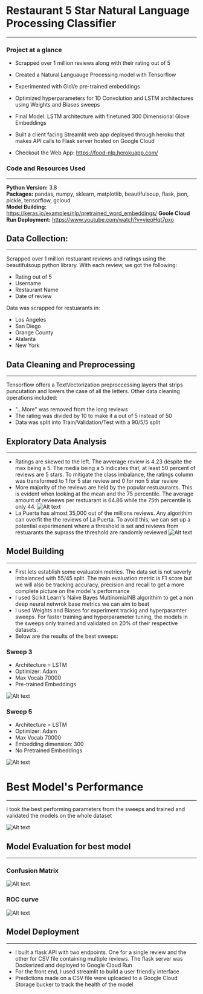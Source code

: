 # Restaurant 5 Star Natural Language Processing Classifier
---
### Project at a glance
- Scrapped over 1 million reviews along with their rating out of 5 
- Created a Natural Languauge Processing model with Tensorflow 
- Experimented with GloVe pre-trained embeddings 
- Optimized hyperparameters for 1D Convolution and LSTM architectures using Weights and Biases sweeps
- Final Model: LSTM architecture with finetuned 300 Dimensional Glove Embeddings 
- Built a client facing Streamlit web app deployed through heroku that makes API calls to Flask server hosted on Google Cloud

- Checkout the Web App: https://food-nlp.herokuapp.com/

### Code and Resources Used 
---
**Python Version:** 3.8  
**Packages:**  pandas, numpy, sklearn, matplotlib,  beautifulsoup, flask, json, pickle, tensorflow, gcloud  
**Model Building:**  https://keras.io/examples/nlp/pretrained_word_embeddings/
**Goole Cloud Run Deployment:** https://www.youtube.com/watch?v=vieoHqt7pxo

## Data Collection:
---
Scrapped over 1 million restuarant reviews and ratings using the beautifulsoup python library. With each review, we got the following:
- Rating out of 5
- Username
- Restaurant Name
- Date of review 

Data was scrapped for restuarants in:
- Los Angeles
- San Diego
- Orange County
- Atalanta
- New York

## Data Cleaning and Preprocessing
---
Tensorflow offers a TextVectorization preproccessing layers that strips puncutation and lowers the case of all the letters.
Other data cleaning operations included:
-  "...More" was removed from the long reviews
-  The rating was divided by 10 to make it a out of 5 instead of 50
-  Data was split into Train/Validation/Test with a 90/5/5 split


## Exploratory Data Analysis
---
- Ratings are skewed to the left. The avverage review is 4.23 despite the max being a 5. The media being a 5 indicates that, at least 50 percent of reviews are 5 stars. To mitigate the class imbalance, the ratings column was transformed to 1 for 5 star review and 0 for non 5 star review
- More majority of the reviews are held by the popular restuaurants. This is evident when looking at the mean and the 75 percentile. The average amount of revieews per restuarant is 64.86 while the 75th percentile is only 44.
![Alt text](https://github.com/jacobh310/food_nlp/blob/master/images/histograms.JPG)
- La Puerta has almost 35,000 out of the millions reviews. Any algorithim can overfit the the reviews of La Puerta. To avoid this, we can set up a potential experimenent where a threshold is set and reviews from restuarants the suprass the threshold are randomly reviewed
![Alt text](https://github.com/jacobh310/food_nlp/blob/master/images/cat_plots.JPG)


## Model Building
---
- First lets establish some evaluatoin metrics. The data set is not severly imbalanced with 55/45 split. The main evaluation metric is F1 score but we will also be tracking accuracy, precision and recall to get a more complete picture on the model's performance
- I used Scikit Learn's Naive Bayes MultinomialNB algorithim to get a non deep neural netwrok base metrics we can aim to beat
- I used Weights and Biases for experiment trackig and hyperparamter sweeps. For faster training and hyperparameter tuning, the models in the sweeps only trained and validated on 20% of their respective datasets.
- Below are the results of the best sweeps:  
### Sweep 3
- Architecture = LSTM
- Optimizer: Adam
- Max Vocab 70000
- Pre-trained Embeddings  

![Alt text](https://github.com/jacobh310/food_nlp/blob/master/images/sweep3.JPG)

### Sweep 5
- Architecture = LSTM
- Optimizer: Adam
- Max Vocab 70000
- Embedding dimension: 300
- No Pretrained Embeddings

![Alt text](https://github.com/jacobh310/food_nlp/blob/master/images/sweep5.JPG)

# Best Model's Performance
---
I took the best performing parameters from the sweeps and trained and validated the models on the whole dataset  

![Alt text](https://github.com/jacobh310/food_nlp/blob/master/images/best_model_f1.JPG)

## Model Evaluation for best model
---
### Confusion Matrix 
![Alt text](https://github.com/jacobh310/food_nlp/blob/master/images/confusion_matrix.JPG)

### ROC curve
![Alt text](https://github.com/jacobh310/food_nlp/blob/master/images/roc_curve.JPG)

## Model Deployment
---
- I built a flask API with two endpoints. One for a single review and the other for CSV file containing multiple reviews. The flask server was Dockerized and deployed to Google Cloud Run
- For the front end, I used streamlit to build a user friendly interface
- Predictions made on a CSV file were uploaded to a Google Cloud Storage bucker to track the health of the model



